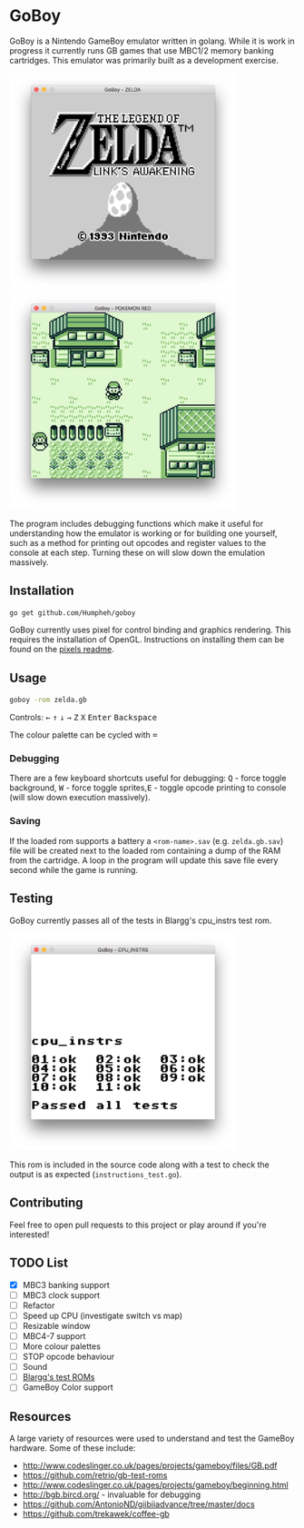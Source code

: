 # GoBoy
GoBoy is a Nintendo GameBoy emulator written in golang. While it is work in progress it currently runs GB games that use MBC1/2 memory banking cartridges. This emulator was primarily built as a development exercise.

<img src="images/links-awakening.png" width="400"><img src="images/pkmn-red.png" width="400">

The program includes debugging functions which make it useful for understanding how the emulator is working or for building one yourself, such as a method for printing out opcodes and register values to the console at each step. Turning these on will slow down the emulation massively.

## Installation
```sh
go get github.com/Humpheh/goboy
```

GoBoy currently uses pixel for control binding and graphics rendering. This requires the installation of OpenGL. Instructions on installing them can be found on the [pixels readme](https://github.com/faiface/pixel#requirements).

## Usage 
```sh
goboy -rom zelda.gb
```
Controls: <kbd>&larr;</kbd> <kbd>&uarr;</kbd> <kbd>&darr;</kbd> <kbd>&rarr;</kbd> <kbd>Z</kbd> <kbd>X</kbd> <kbd>Enter</kbd> <kbd>Backspace</kbd>

The colour palette can be cycled with <kbd>=</kbd>

### Debugging
There are a few keyboard shortcuts useful for debugging: <kbd>Q</kbd> - force toggle background, <kbd>W</kbd> - force toggle sprites,<kbd>E</kbd> - toggle opcode printing to console (will slow down execution massively).

### Saving 
If the loaded rom supports a battery a `<rom-name>.sav` (e.g. `zelda.gb.sav`) file will be created next to the loaded rom containing a dump of the RAM from the cartridge. A loop in the program will update this save file every second while the game is running.

## Testing
GoBoy currently passes all of the tests in Blargg's cpu_instrs test rom.

<img src="images/cpu-instrs.png" width="400">

This rom is included in the source code along with a test to check the output is as expected (`instructions_test.go`).

## Contributing

Feel free to open pull requests to this project or play around if you're interested!

## TODO List
- [x] MBC3 banking support
- [ ] MBC3 clock support
- [ ] Refactor
- [ ] Speed up CPU (investigate switch vs map)
- [ ] Resizable window
- [ ] MBC4-7 support
- [ ] More colour palettes
- [ ] STOP opcode behaviour
- [ ] Sound
- [ ] [Blargg's test ROMs](http://gbdev.gg8.se/wiki/articles/Test_ROMs) 
- [ ] GameBoy Color support

## Resources
A large variety of resources were used to understand and test the GameBoy hardware. Some of these include:
* http://www.codeslinger.co.uk/pages/projects/gameboy/files/GB.pdf
* https://github.com/retrio/gb-test-roms
* http://www.codeslinger.co.uk/pages/projects/gameboy/beginning.html
* http://bgb.bircd.org/ - invaluable for debugging
* https://github.com/AntonioND/giibiiadvance/tree/master/docs
* https://github.com/trekawek/coffee-gb

